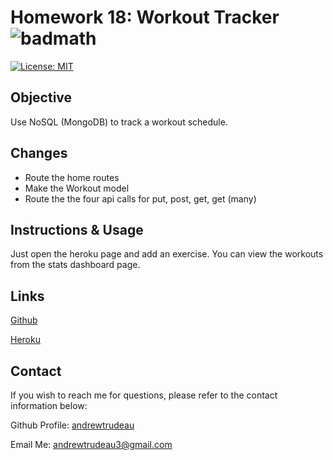# Homework 18: Workout Tracker ![badmath](https://img.shields.io/badge/-JavaScript-000000?logo=javascript)
[![License: MIT](https://img.shields.io/badge/License-MIT-yellow.svg)](https://opensource.org/licenses/MIT)

## Objective 

Use NoSQL (MongoDB) to track a workout schedule.

## Changes

- Route the home routes
- Make the Workout model
- Route the the four api calls for put, post, get, get (many)

## Instructions & Usage

Just open the heroku page and add an exercise. You can view the workouts from the stats dashboard page.

## Links

[Github](https://github.com/andrewtrudeau/18-Workout-Tracker)

[Heroku](https://hw14-tech-blog-at.herokuapp.com/)

## Contact

If you wish to reach me for questions, please refer to the contact information below:

Github Profile: [andrewtrudeau](https://github.com/andrewtrudeau)

Email Me: [andrewtrudeau3@gmail.com](mailto:andrewtrudeau3@gmail.com)